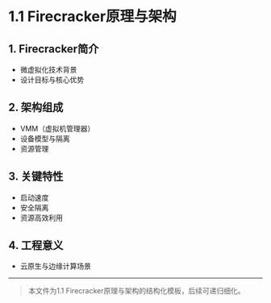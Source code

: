 # 1.1 Firecracker原理与架构

## 1. Firecracker简介

- 微虚拟化技术背景
- 设计目标与核心优势

## 2. 架构组成

- VMM（虚拟机管理器）
- 设备模型与隔离
- 资源管理

## 3. 关键特性

- 启动速度
- 安全隔离
- 资源高效利用

## 4. 工程意义

- 云原生与边缘计算场景

---
> 本文件为1.1 Firecracker原理与架构的结构化模板，后续可递归细化。
